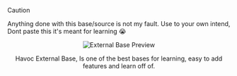 > [!CAUTION]
> Anything done with this base/source is not my fault. Use to your own intend, Dont paste this it's meant for learning :sob:

<p align="center">

</p>

<div align="center">

![External Base Preview](https://cdn.discordapp.com/attachments/1356907490855358474/1381193617636458556/New_Project.png?ex=6846a04b&is=68454ecb&hm=7d42aa7900299744fbb26d7616567dc03f215e7b42c1214b23fd0515edf49a19&)

Havoc External Base, Is one of the best bases for learning, easy to add features and learn off of.
